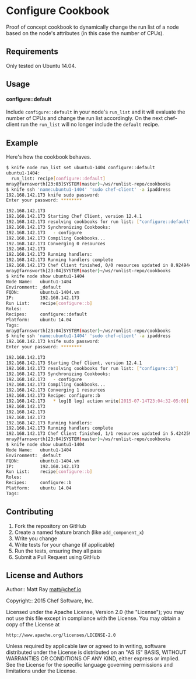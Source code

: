 Configure Cookbook
==========================
Proof of concept cookbook to dynamically change the run list of a node based on the node's attributes (in this case the number of CPUs).

Requirements
------------
Only tested on Ubuntu 14.04.

Usage
-----
#### configure::default

Include `configure::default` in your node's `run_list` and it will evaluate the number of CPUs and change the run list accordingly. On the next chef-client run the `run_list` will no longer include the `default` recipe.

Example
-------
Here's how the cookbook behaves.

```bash
$ knife node run_list set ubuntu1-1404 configure::default
ubuntu1-1404:
  run_list: recipe[configure::default]
mray@farnsworth[23:03]SYSTEM(master)~/ws/runlist-repo/cookbooks
$ knife ssh 'name:ubuntu1-1404' 'sudo chef-client' -a ipaddress
192.168.142.173 knife sudo password:
Enter your password: ********

192.168.142.173
192.168.142.173 Starting Chef Client, version 12.4.1
192.168.142.173 resolving cookbooks for run list: ["configure::default"]
192.168.142.173 Synchronizing Cookbooks:
192.168.142.173   - configure
192.168.142.173 Compiling Cookbooks...
192.168.142.173 Converging 0 resources
192.168.142.173
192.168.142.173 Running handlers:
192.168.142.173 Running handlers complete
192.168.142.173 Chef Client finished, 0/0 resources updated in 8.924944161 seconds
mray@farnsworth[23:04]SYSTEM(master)~/ws/runlist-repo/cookbooks
$ knife node show ubuntu1-1404
Node Name:   ubuntu1-1404
Environment: _default
FQDN:        ubuntu1-1404.vm
IP:          192.168.142.173
Run List:    recipe[configure::b]
Roles:
Recipes:     configure::default
Platform:    ubuntu 14.04
Tags:
mray@farnsworth[23:04]SYSTEM(master)~/ws/runlist-repo/cookbooks
$ knife ssh 'name:ubuntu1-1404' 'sudo chef-client' -a ipaddress
192.168.142.173 knife sudo password:
Enter your password: ********

192.168.142.173
192.168.142.173 Starting Chef Client, version 12.4.1
192.168.142.173 resolving cookbooks for run list: ["configure::b"]
192.168.142.173 Synchronizing Cookbooks:
192.168.142.173   - configure
192.168.142.173 Compiling Cookbooks...
192.168.142.173 Converging 1 resources
192.168.142.173 Recipe: configure::b
192.168.142.173   * log[B log] action write[2015-07-14T23:04:32-05:00] WARN: run list includes recipe[configure::b] and there is 1 CPU
192.168.142.173
192.168.142.173
192.168.142.173
192.168.142.173 Running handlers:
192.168.142.173 Running handlers complete
192.168.142.173 Chef Client finished, 1/1 resources updated in 5.424259504 seconds
mray@farnsworth[23:04]SYSTEM(master)~/ws/runlist-repo/cookbooks
$ knife node show ubuntu1-1404
Node Name:   ubuntu1-1404
Environment: _default
FQDN:        ubuntu1-1404.vm
IP:          192.168.142.173
Run List:    recipe[configure::b]
Roles:
Recipes:     configure::b
Platform:    ubuntu 14.04
Tags:
```

Contributing
------------
1. Fork the repository on GitHub
2. Create a named feature branch (like `add_component_x`)
3. Write you change
4. Write tests for your change (if applicable)
5. Run the tests, ensuring they all pass
6. Submit a Pull Request using GitHub

License and Authors
-------------------

Author:: Matt Ray <matt@chef.io>

Copyright:: 2015 Chef Software, Inc.

Licensed under the Apache License, Version 2.0 (the "License");
you may not use this file except in compliance with the License.
You may obtain a copy of the License at

    http://www.apache.org/licenses/LICENSE-2.0

Unless required by applicable law or agreed to in writing, software
distributed under the License is distributed on an "AS IS" BASIS,
WITHOUT WARRANTIES OR CONDITIONS OF ANY KIND, either express or implied.
See the License for the specific language governing permissions and
limitations under the License.
